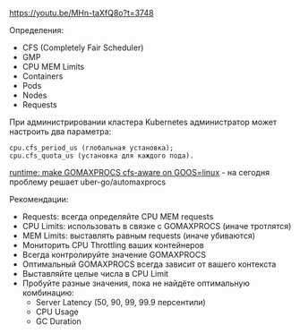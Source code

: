 https://youtu.be/MHn-taXfQ8o?t=3748

Определения:

- CFS (Completely Fair Scheduler)
- GMP
- CPU MEM Limits
- Containers
- Pods
- Nodes
- Requests

При администрировании кластера Kubernetes администратор может настроить два параметра:

```
cpu.cfs_period_us (глобальная установка);
cpu.cfs_quota_us (установка для каждого пода).
```

[runtime: make GOMAXPROCS cfs-aware on GOOS=linux](https://github.com/golang/go/issues/33803) - на сегодня проблему решает uber-go/automaxprocs

Рекомендации:

- Requests: всегда определяйте CPU MEM requests
- CPU Limits: использовать в связке с GOMAXPROCS (иначе тротлятся)
- MEM Limits: выставлять равным requests (иначе убиваются)
- Мониторить CPU Throttling ваших контейнеров
- Всегда контролируйте значение GOMAXPROCS
- Оптимальный GOMAXPROCS всегда зависит от вашего контекста
- Выставляйте целые числа в CPU Limit
- Пробуйте разные значения, пока не найдёте оптимальную комбинацию:
  - Server Latency (50, 90, 99, 99.9 персентили)
  - CPU Usage
  - GC Duration
